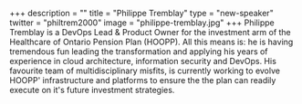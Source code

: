 +++
description = ""
title = "Philippe Tremblay"
type = "new-speaker"
twitter = "philtrem2000"
image = "philippe-tremblay.jpg"
+++
Philippe Tremblay is a DevOps Lead & Product Owner for the investment arm of the Healthcare of Ontario Pension Plan (HOOPP). All this means is: he is having tremendous fun leading the transformation and applying his years of experience in cloud architecture, information security and DevOps. His favourite team of multidisciplinary misfits, is currently working to evolve HOOPP' infrastructure and platforms to ensure the the plan can readily execute on it's future investment strategies.